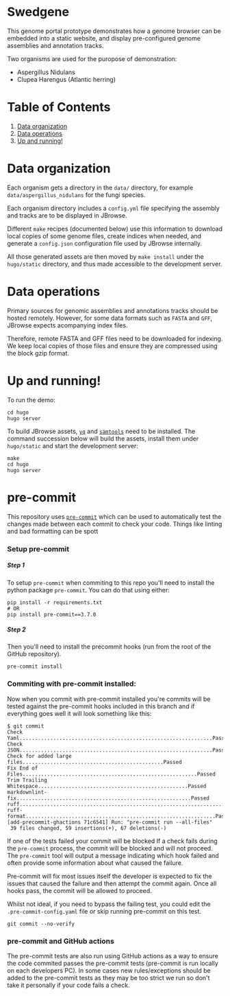 Swedgene
========

This genome portal prototype demonstrates how a genome browser
can be embedded into a static website, and display pre-configured
genome assemblies and annotation tracks.

Two organisms are used for the puropose of demonstration:

-   Aspergillus Nidulans
-   Clupea Harengus (Atlantic herring)

# Table of Contents

1.  [Data organization](#org88ad8e6)
2.  [Data operations](#org1408eb3)
3.  [Up and running!](#org6eb5bf4)

<a id="org88ad8e6"></a>

# Data organization

Each organism gets a directory in the `data/` directory, for example
`data/aspergillus_nidulans` for the fungi species.

Each organism directory includes a `config.yml` file specifying
the assembly and tracks are to be displayed in JBrowse. 

Different `make` recipes (documented below) use this information to
download local copies of some genome files, create indices when
needed, and generate a `config.json` configuration file used by
JBrowse internally.

All those generated assets are then moved by `make install` under the
`hugo/static` directory, and thus made accessible to the development
server.


<a id="org1408eb3"></a>

# Data operations

Primary sources for genomic assemblies and annotations tracks should
be hosted remotely. However, for some data formats such as `FASTA` and
`GFF`, JBrowse expects acompanying index files.

Therefore, remote FASTA and GFF files need to be downloaded for
indexing. We keep local copies of those files and ensure they are
compressed using the block gzip format.


<a id="org6eb5bf4"></a>

# Up and running!


To run the demo:
	
	cd hugo
    hugo server

To build JBrowse assets, [`yq`](https://mikefarah.gitbook.io/yq/) and [`samtools`](http://www.htslib.org/) need to
be installed. The command succession below will build the assets,
install them under `hugo/static` and start the development server:

    make
	cd hugo
	hugo server




# pre-commit

This repository uses [`pre-commit`](https://pre-commit.com/) which can be used to automatically test the changes made between each commit to check your code. Things like linting and bad formatting can be spott

### Setup pre-commit
##### Step 1

To setup `pre-commit` when commiting to this repo you'll need to install the python package `pre-commit`. You can do that using either:

```
pip install -r requirements.txt
# OR
pip install pre-commit==3.7.0
```

##### Step 2

Then you'll need to install the precommit hooks (run from the root of the GitHub repository). 

```
pre-commit install
```

### Commiting with pre-commit installed: 

Now when you commit with pre-commit installed you're commits will be tested against the pre-commit hooks included in this branch and if everything goes well it will look something like this:

``` 
$ git commit 
Check Yaml...............................................................Passed
Check JSON...............................................................Passed
Check for added large files..............................................Passed
Fix End of Files.........................................................Passed
Trim Trailing Whitespace.................................................Passed
markdownlint-fix.........................................................Passed
ruff.....................................................................Passed
ruff-format..............................................................Passed
[add-precommit-ghactions 71c6541] Run: "pre-commit run --all-files"
 39 files changed, 59 insertions(+), 67 deletions(-)
```

If one of the tests failed your commit will be blocked If a check fails during the `pre-commit` process, the commit will be blocked and will not proceed. The `pre-commit` tool will output a message indicating which hook failed and often provide some information about what caused the failure. 

Pre-commit will fix most issues itself the developer is expected to fix the issues that caused the failure and then attempt the commit again. Once all hooks pass, the commit will be allowed to proceed.


Whilst not ideal, if you need to bypass the failing test, you could edit the `.pre-commit-config.yaml` file or skip running pre-commit on this test. 

``` 
git commit --no-verify 
``` 

### pre-commit and GitHub actions
The pre-commit tests are also run using GitHub actions as a way to ensure the code commited passes the pre-commit tests (pre-commit is run locally on each developers PC). In some cases new rules/exceptions should be added to the pre-commit tests as they may be too strict we run so don't take it personally if your code fails a check.  

